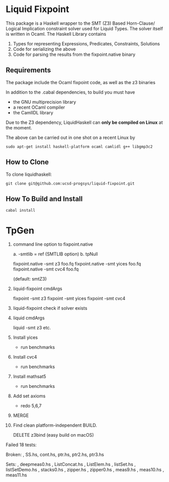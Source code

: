 Liquid Fixpoint
===============

This package is a Haskell wrapper to the SMT (Z3) Based Horn-Clause/
Logical Implication constraint solver used for Liquid Types. The solver
itself is written in Ocaml. The Haskell Library contains

1. Types for representing Expressions, Predicates, Constraints, Solutions
2. Code for serializing the above 
3. Code for parsing the results from the fixpoint.native binary

Requirements
------------

The package include the Ocaml fixpoint code, as well as the z3 binaries

In addition to the .cabal dependencies, to build you must have

- the GNU multiprecision library 
- a recent OCaml compiler
- the CamlIDL library

Due to the Z3 dependency, LiquidHaskell can **only be compiled on Linux** at the moment.

The above can be carried out in one shot on a recent Linux by

    sudo apt-get install haskell-platform ocaml camlidl g++ libgmp3c2


How to Clone
------------

To clone liquidhaskell:

    git clone git@github.com:ucsd-progsys/liquid-fixpoint.git

How To Build and Install
------------------------

    cabal install


TpGen
=====

1. command line option to fixpoint.native
    
    a. -smtlib = ref (SMTLIB option)
    b. tpNull 
    
    fixpoint.native -smt z3    foo.fq
    fixpoint.native -smt yices foo.fq
    fixpoint.native -smt cvc4  foo.fq

    (default: smtZ3)


2. liquid-fixpoint cmdArgs

    fixpoint -smt z3
    fixpoint -smt yices 
    fixpoint -smt cvc4

3. liquid-fixpoint check if solver exists

4. liquid cmdArgs
    
    liquid -smt z3 etc.

5. Install yices
    - run benchmarks

6. Install cvc4 
    - run benchmarks

7. Install mathsat5
    - run benchmarks

8. Add set axioms
    - redo 5,6,7

9. MERGE

10. Find clean platform-independent BUILD.

    DELETE z3bind (easy build on macOS) 
   



Failed 18 tests:
 
  Broken:
    , SS.hs, cont.hs, ptr.hs, ptr2.hs, ptr3.hs
   
  Sets:
    , deepmeas0.hs
    , ListConcat.hs
    , ListElem.hs
    , listSet.hs
    , listSetDemo.hs
    , stacks0.hs
    , zipper.hs
    , zipper0.hs
    , meas9.hs
    , meas10.hs
    , meas11.hs
 





